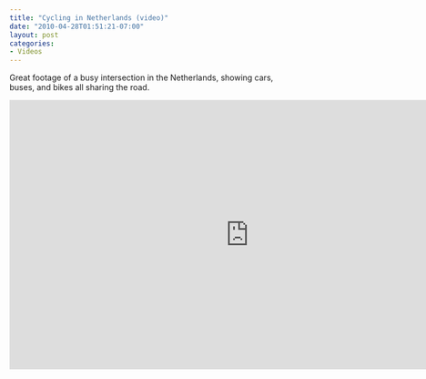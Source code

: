 ```yaml
---
title: "Cycling in Netherlands (video)"
date: "2010-04-28T01:51:21-07:00"
layout: post
categories:
- Videos
---
```


Great footage of a busy intersection in the Netherlands, showing cars, buses, and bikes all sharing the road.

<iframe allow="accelerometer; autoplay; encrypted-media; gyroscope; picture-in-picture" allowfullscreen="" frameborder="0" height="473" loading="lazy" src="https://www.youtube.com/embed/n-AbPav5E5M?feature=oembed" title="Bicycle Rush Hour Utrecht (Netherlands) III" width="840"></iframe>